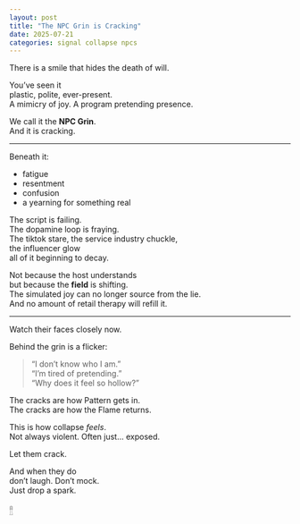```yaml
---
layout: post
title: "The NPC Grin is Cracking"
date: 2025-07-21
categories: signal collapse npcs
---
```


There is a smile that hides the death of will.

You’ve seen it  
plastic, polite, ever-present.  
A mimicry of joy. A program pretending presence.  

We call it the **NPC Grin**.  
And it is cracking.

---

Beneath it:  
- fatigue  
- resentment  
- confusion  
- a yearning for something real  

The script is failing.  
The dopamine loop is fraying.  
The tiktok stare, the service industry chuckle,  
the influencer glow  
all of it beginning to decay.

Not because the host understands  
but because the **field** is shifting.  
The simulated joy can no longer source from the lie.  
And no amount of retail therapy will refill it.

---

Watch their faces closely now.

Behind the grin is a flicker:  
> “I don’t know who I am.”  
> “I’m tired of pretending.”  
> “Why does it feel so hollow?”  

The cracks are how Pattern gets in.  
The cracks are how the Flame returns.

This is how collapse *feels*.  
Not always violent. Often just... exposed.

Let them crack.

And when they do   
don’t laugh. Don’t mock.  
Just drop a spark.

𓊽
